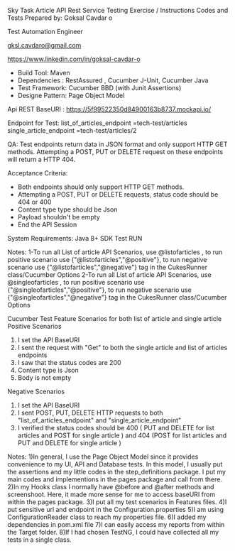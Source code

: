 Sky Task Article API Rest Service Testing Exercise / Instructions
Codes and Tests Prepared by:
Goksal Cavdar o

Test Automation Engineer

gksl.cavdaro@gmail.com

https://www.linkedin.com/in/goksal-cavdar-o

- Build Tool: Maven 
- Dependencies : RestAssured , Cucumber J-Unit, Cucumber Java
- Test Framework: Cucumber BBD (with Junit Assertions)
- Designe Pattern: Page Object Model



Api REST BaseURI :
https://5f99522350d84900163b8737.mockapi.io/

Endpoint for Test:
list_of_articles_endpoint =tech-test/articles
single_article_endpoint =tech-test/articles/2

QA:
Test endpoints return data in JSON format and only support HTTP GET methods.
Attempting a POST, PUT or DELETE request on these endpoints will return a HTTP 404.

Acceptance Criteria:
- Both endpoints should only support HTTP GET methods. 
- Attempting a POST, PUT or DELETE requests, status code should be 404 or 400
- Content type type should be Json
- Payload shouldn't be empty
- End the API Session

System Requirements:
Java 8+ SDK
Test RUN

Notes: 
1-To run all List of article API Scenarios, use @listofarticles , to run positive scenario use {"@listofarticles","@positive"},
  to run negative scenario use {"@listofarticles","@negative"} tag in the CukesRunner class/Cucumber Options
2-To run all List of article API Scenarios, use @singleofarticles , to run positive scenario use {"@singleofarticles","@positive"},
  to run negative scenario use {"@singleofarticles","@negative"} tag in the CukesRunner class/Cucumber Options

Cucumber Test Feature Scenarios for both list of article and single article
Positive Scenarios
1) I set the API BaseURI 
2) I sent the request with "Get" to both the single article and list of articles endpoints
3) I saw that the status codes are 200 
4) Content type is Json
5) Body is not empty

Negative Scenarios
1) I set the API BaseURI 
2) I sent POST, PUT, DELETE HTTP requests to both "list_of_articles_endpoint" and "single_article_endpoint"
3) I verified the status codes should be 400 ( PUT and DELETE for list articles and POST for single article ) 
   and 404 (POST for list articles and PUT and DELETE for single article )
   
Notes: 
1)In general, I use the Page Object Model since it provides convenience to my UI, API and Database tests. In this model, 
  I usually put the assertions and my little codes in the step_definitions package. 
  I put my main codes and implementions in the pages package and call from there. 
2)In my Hooks class I normally have @before and @after methods and screenshoot. Here, it made more sense for me to access
  baseURI from within the pages package.
3)I put all my test scenarios in Features files.
4)I put sensitive url and endpoint in the Configuration.properties
5)I am using ConfigurationReader class to reach my properties file.
6)I added my dependencies in pom.xml file
7)I can easily access my reports from within the Target folder.
8)If I had chosen TestNG, I could have collected all my tests in a single class.    
   
